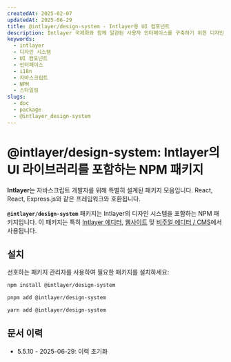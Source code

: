 ```yaml
---
createdAt: 2025-02-07
updatedAt: 2025-06-29
title: @intlayer/design-system - Intlayer용 UI 컴포넌트
description: Intlayer 국제화와 함께 일관된 사용자 인터페이스를 구축하기 위한 디자인 시스템 컴포넌트 및 UI 요소를 포함하는 NPM 패키지.
keywords:
  - intlayer
  - 디자인 시스템
  - UI 컴포넌트
  - 인터페이스
  - i18n
  - 자바스크립트
  - NPM
  - 스타일링
slugs:
  - doc
  - package
  - @intlayer_design-system
---
```


# @intlayer/design-system: Intlayer의 UI 라이브러리를 포함하는 NPM 패키지

**Intlayer**는 자바스크립트 개발자를 위해 특별히 설계된 패키지 모음입니다. React, React, Express.js와 같은 프레임워크와 호환됩니다.

**`@intlayer/design-system`** 패키지는 Intlayer의 디자인 시스템을 포함하는 NPM 패키지입니다. 이 패키지는 특히 [Intlayer 에디터](https://github.com/aymericzip/intlayer/tree/main/docs/ko/packages/intlayer-editor/index.md), [웹사이트](https://intlayer.org) 및 [비주얼 에디터 / CMS](https://intlayer.org/dashboard)에서 사용됩니다.

## 설치

선호하는 패키지 관리자를 사용하여 필요한 패키지를 설치하세요:

```bash packageManager="npm"
npm install @intlayer/design-system
```

```bash packageManager="pnpm"
pnpm add @intlayer/design-system
```

```bash packageManager="yarn"
yarn add @intlayer/design-system
```

## 문서 이력

- 5.5.10 - 2025-06-29: 이력 초기화
